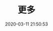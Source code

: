 ---
pageComponent: 
  name: Catalogue
  data: 
    key: 30.more
    imgUrl: /assets/img/tech.png
    description: 更多源码精读......
title: 更多
date: 2020-03-11 21:50:53
permalink: /more/
sidebar: false
article: false
comment: false
editLink: false
---